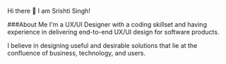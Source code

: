 Hi there 👋 I am Srishti Singh!


###About Me
I'm a UX/UI Designer with a coding skillset and having experience in delivering end-to-end UX/UI design for software products.
 
I believe in designing useful and desirable solutions that lie at the confluence of business, technology, and users.

